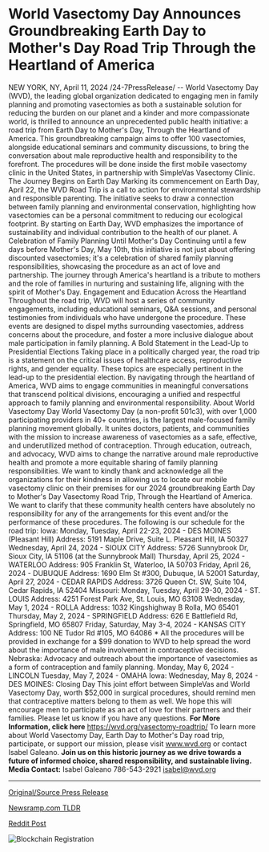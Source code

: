 # World Vasectomy Day Announces Groundbreaking Earth Day to Mother's Day Road Trip Through the Heartland of America

NEW YORK, NY, April 11, 2024 /24-7PressRelease/ -- World Vasectomy Day (WVD), the leading global organization dedicated to engaging men in family planning and promoting vasectomies as both a sustainable solution for reducing the burden on our planet and a kinder and more compassionate world, is thrilled to announce an unprecedented public health initiative: a road trip from Earth Day to Mother's Day, Through the Heartland of America. This groundbreaking campaign aims to offer 100 vasectomies, alongside educational seminars and community discussions, to bring the conversation about male reproductive health and responsibility to the forefront. The procedures will be done inside the first mobile vasectomy clinic in the United States, in partnership with SimpleVas Vasectomy Clinic.  The Journey Begins on Earth Day  Marking its commencement on Earth Day, April 22, the WVD Road Trip is a call to action for environmental stewardship and responsible parenting. The initiative seeks to draw a connection between family planning and environmental conservation, highlighting how vasectomies can be a personal commitment to reducing our ecological footprint. By starting on Earth Day, WVD emphasizes the importance of sustainability and individual contribution to the health of our planet.  A Celebration of Family Planning Until Mother's Day  Continuing until a few days before Mother's Day, May 10th, this initiative is not just about offering discounted vasectomies; it's a celebration of shared family planning responsibilities, showcasing the procedure as an act of love and partnership. The journey through America's heartland is a tribute to mothers and the role of families in nurturing and sustaining life, aligning with the spirit of Mother's Day.  Engagement and Education Across the Heartland  Throughout the road trip, WVD will host a series of community engagements, including educational seminars, Q&A sessions, and personal testimonies from individuals who have undergone the procedure. These events are designed to dispel myths surrounding vasectomies, address concerns about the procedure, and foster a more inclusive dialogue about male participation in family planning.  A Bold Statement in the Lead-Up to Presidential Elections  Taking place in a politically charged year, the road trip is a statement on the critical issues of healthcare access, reproductive rights, and gender equality. These topics are especially pertinent in the lead-up to the presidential election. By navigating through the heartland of America, WVD aims to engage communities in meaningful conversations that transcend political divisions, encouraging a unified and respectful approach to family planning and environmental responsibility.  About World Vasectomy Day  World Vasectomy Day (a non-profit 501c3), with over 1,000 participating providers in 40+ countries, is the largest male-focused family planning movement globally. It unites doctors, patients, and communities with the mission to increase awareness of vasectomies as a safe, effective, and underutilized method of contraception. Through education, outreach, and advocacy, WVD aims to change the narrative around male reproductive health and promote a more equitable sharing of family planning responsibilities.  We want to kindly thank and acknowledge all the organizations for their kindness in allowing us to locate our mobile vasectomy clinic on their premises for our 2024 groundbreaking Earth Day to Mother's Day Vasectomy Road Trip, Through the Heartland of America. We want to clarify that these community health centers have absolutely no responsibility for any of the arrangements for this event and/or the performance of these procedures.  The following is our schedule for the road trip:  Iowa:  Monday, Tuesday, April 22-23, 2024 - DES MOINES (Pleasant Hill) Address: 5191 Maple Drive, Suite L. Pleasant Hill, IA 50327 Wednesday, April 24, 2024 - SIOUX CITY Address: 5726 Sunnybrook Dr, Sioux City, IA 51106 (at the Sunnybrook Mall) Thursday, April 25, 2024 - WATERLOO Address: 905 Franklin St, Waterloo, IA 50703 Friday, April 26, 2024 - DUBUQUE Address: 1690 Elm St #300, Dubuque, IA 52001  Saturday, April 27, 2024 - CEDAR RAPIDS Address: 3726 Queen Ct. SW, Suite 104, Cedar Rapids, IA 52404  Missouri:  Monday, Tuesday, April 29-30, 2024 - ST. LOUIS Address: 4251 Forest Park Ave, St. Louis, MO 63108  Wednesday, May 1, 2024 - ROLLA Address: 1032 Kingshighway B Rolla, MO 65401  Thursday, May 2, 2024 - SPRINGFIELD Address: 626 E Battlefield Rd, Springfield, MO 65807  Friday, Saturday, May 3-4, 2024 - KANSAS CITY Address: 100 NE Tudor Rd #105, MO 64086  * All the procedures will be provided in exchange for a $99 donation to WVD to help spread the word about the importance of male involvement in contraceptive decisions.  Nebraska:  Advocacy and outreach about the importance of vasectomies as a form of contraception and family planning.  Monday, May 6, 2024 - LINCOLN Tuesday, May 7, 2024 - OMAHA  Iowa:  Wednesday, May 8, 2024 - DES MOINES: Closing Day  This joint effort between SimpleVas and World Vasectomy Day, worth $52,000 in surgical procedures, should remind men that contraceptive matters belong to them as well. We hope this will encourage men to participate as an act of love for their partners and their families.  Please let us know if you have any questions.  **For More Information, click here**  https://wvd.org/vasectomy-roadtrip/  To learn more about World Vasectomy Day, Earth Day to Mother's Day road trip, participate, or support our mission, please visit www.wvd.org or contact Isabel Galeano.  **Join us on this historic journey as we drive towards a future of informed choice, shared responsibility, and sustainable living.**  **Media Contact:** Isabel Galeano  786-543-2921  isabel@wvd.org 

---

[Original/Source Press Release](https://www.24-7pressrelease.com/press-release/509959/world-vasectomy-day-announces-groundbreaking-earth-day-to-mothers-day-road-trip-through-the-heartland-of-america)
                    

[Newsramp.com TLDR](None) 



[Reddit Post](https://www.reddit.com/r/HealthCareNewsInfo/comments/1c18wl7/world_vasectomy_day_announces_earth_day_to/) 



![Blockchain Registration](https://cdn.newsramp.app/24-7PressRelease/qrcode/244/11/irisqtV2.webp)
